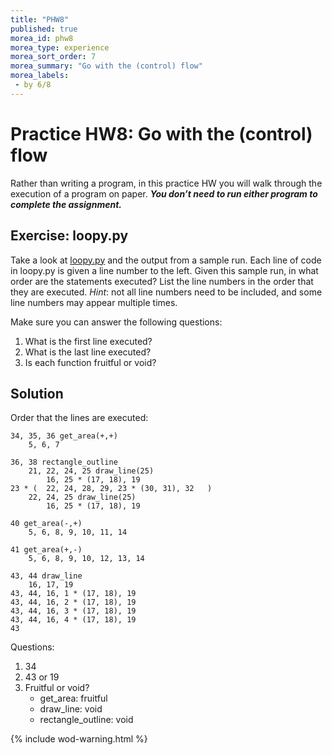 ```yaml
---
title: "PHW8"
published: true
morea_id: phw8
morea_type: experience
morea_sort_order: 7
morea_summary: "Go with the (control) flow"
morea_labels:
 - by 6/8
---
```

# Practice HW8: Go with the (control) flow

Rather than writing a program, in this practice HW you will walk through the execution of a program on paper. ***You don’t need to run either program to complete the assignment.***

<!--{% include wod-times.html Rx="<20 min" Av="20-40 min" Sd="40-60 min" DNF="60+ min" %}-->

## Exercise: loopy.py

Take a look at [loopy.py](loopy.pdf) and the output from a sample run. Each line of code in loopy.py is given a line number to the left. Given this sample run, in what order are the statements executed? List the line numbers in the order that they are executed. *Hint*: not all line numbers need to be included, and some line numbers may appear multiple times.

Make sure you can answer the following questions:

1. What is the first line executed?
1. What is the last line executed?
1. Is each function fruitful or void?

<!--## Demonstration

*Coming soon...*

Once you've finished doing the WOD a single time, you can watch me do it:

{% include youtube.html id="0BPlMXkwdcY" %}-->

## Solution

Order that the lines are executed:

	34, 35, 36 get_area(+,+)
		5, 6, 7
	
	36, 38 rectangle_outline
		21, 22, 24, 25 draw_line(25)
			16, 25 * (17, 18), 19
	23 * (	22, 24, 28, 29, 23 * (30, 31), 32	)
		22, 24, 25 draw_line(25)
			16, 25 * (17, 18), 19 

	40 get_area(-,+)
		5, 6, 8, 9, 10, 11, 14

	41 get_area(+,-)
		5, 6, 8, 9, 10, 12, 13, 14

	43, 44 draw_line
		16, 17, 19
	43, 44, 16, 1 * (17, 18), 19
	43, 44, 16, 2 * (17, 18), 19
	43, 44, 16, 3 * (17, 18), 19
	43, 44, 16, 4 * (17, 18), 19
	43

Questions:

1. 34
1. 43 or 19
2. Fruitful or void?
    * get_area:		fruitful
	* draw_line:		void
	* rectangle_outline:	void

{% include wod-warning.html %}
